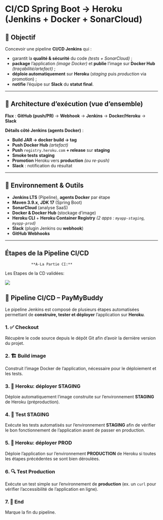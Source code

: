 # CI/CD Spring Boot → Heroku (Jenkins + Docker + SonarCloud)

## 🎯 Objectif
Concevoir une pipeline **CI/CD Jenkins** qui :
- garantit la **qualité & sécurité** du code *(tests + SonarCloud)* ;
- **package** l’application *(image Docker)* et **publie** l’image sur **Docker Hub** *(traçabilité/artefact)* ;
- **déploie automatiquement** sur **Heroku** (*staging* puis *production* via promotion) ;
- **notifie** l’équipe sur **Slack** du **statut final**.

---

## 🧭 Architecture d’exécution (vue d’ensemble)
**Flux** : **GitHub (push/PR)** → **Webhook** → **Jenkins** → **Docker/Heroku** → **Slack**

**Détails côté Jenkins (agents Docker)** :
- **Build JAR → docker build → tag**  
- **Push Docker Hub** *(artefact)*  
- **Push** `registry.heroku.com` **+ release** sur **staging**  
- **Smoke tests** **staging**  
- **Promotion** Heroku vers **production** *(ou re-push)*  
- **Slack** : notification du résultat

---

## 🧰 Environnement & Outils
- **Jenkins LTS** (Pipeline), **agents Docker** par étape  
- **Maven 3.9.x**, **JDK 17** (Spring Boot)  
- **SonarCloud** (analyse SaaS)  
- **Docker & Docker Hub** (stockage d’image)  
- **Heroku CLI** + **Heroku Container Registry** *(2 apps : `myapp-staging`, `myapp-prod`)*  
- **Slack** (plugin Jenkins ou **webhook**)  
- **GitHub Webhooks**

---

## Étapes de la Pipeline CI/CD

                **A-La Partie CI:**
Les Etapes de la CD validées:

**![](https://github.com/kacissokho/PayMyBuddy/blob/master/.m2/CI_CD.png)**

## 🔄 Pipeline CI/CD – PayMyBuddy

Le pipeline Jenkins est composé de plusieurs étapes automatisées permettant de **construire, tester et déployer** l’application sur **Heroku**.  

### 1. ✅ Checkout
Récupère le code source depuis le dépôt Git afin d’avoir la dernière version du projet.  

### 2. 🏗️ Build image
Construit l’image Docker de l’application, nécessaire pour le déploiement et les tests.  

### 3. 🚀 Heroku: déployer STAGING
Déploie automatiquement l’image construite sur l’environnement **STAGING** de Heroku (préproduction).  

### 4. 🧪 Test STAGING
Exécute les tests automatisés sur l’environnement **STAGING** afin de vérifier le bon fonctionnement de l’application avant de passer en production.  

### 5. 🚀 Heroku: déployer PROD
Déploie l’application sur l’environnement **PRODUCTION** de Heroku si toutes les étapes précédentes se sont bien déroulées.  

### 6. 🔍 Test Production
Exécute un test simple sur l’environnement de **production** (ex. un `curl` pour vérifier l’accessibilité de l’application en ligne).  

### 7. 🏁 End
Marque la fin du pipeline.  
